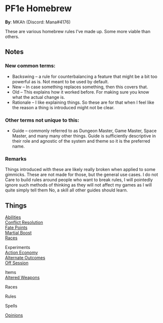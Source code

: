 # PF1e Homebrew

**By**: MKAh (Discord: Mana#4176)

These are various homebrew rules I’ve made up. Some more viable than others.

## Notes

### New common terms:

- Backswing – a rule for counterbalancing a feature that might be a bit too powerful as is. Not meant to be used by default.
- New – In case something replaces something, then this covers that.
- Old – This explains how it worked before. For making sure you know what the actual change is.
- Rationale – I like explaining things. So these are for that when I feel like the reason a thing is introduced might not be clear.

### Other terms not unique to this:

- Guide – commonly referred to as Dungeon Master, Game Master, Space Master, and many many other things. Guide is sufficiently descriptive in their role and agnostic of the system and theme so it is the preferred name.

### Remarks

Things introduced with these are likely really broken when applied to some gimmicks. These are not made for those, but the general use cases. I do not Care to build rules around people who want to break rules, I will pointedly ignore such methods of thinking as they will not affect my games as I will quite simply tell them No, a skill all other guides should learn.

## Things

[Abilities](Abilities)  
[Conflict Resolution](ConflictResolution)  
[Fate Points](FatePoints)  
[Martial Boost](MartialBoost)  
[Races](Races)  

Experiments  
[Action Economy](Experiments/ActionEconomy)  
[Alternate Outcomes](Experiments/AlternateOutcomes)  
[Off Session](Experiments/OffSession)  

Items  
[Altered Weapons](Items/AlteredWeapons)  

Races

Rules

Spells

[Opinions](Opinions)